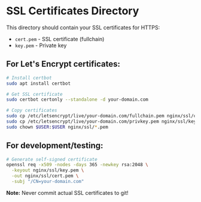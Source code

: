 # SSL Certificates Directory

This directory should contain your SSL certificates for HTTPS:

- `cert.pem` - SSL certificate (fullchain)
- `key.pem` - Private key

## For Let's Encrypt certificates:

```bash
# Install certbot
sudo apt install certbot

# Get SSL certificate
sudo certbot certonly --standalone -d your-domain.com

# Copy certificates
sudo cp /etc/letsencrypt/live/your-domain.com/fullchain.pem nginx/ssl/cert.pem
sudo cp /etc/letsencrypt/live/your-domain.com/privkey.pem nginx/ssl/key.pem
sudo chown $USER:$USER nginx/ssl/*.pem
```

## For development/testing:

```bash
# Generate self-signed certificate
openssl req -x509 -nodes -days 365 -newkey rsa:2048 \
  -keyout nginx/ssl/key.pem \
  -out nginx/ssl/cert.pem \
  -subj "/CN=your-domain.com"
```

**Note:** Never commit actual SSL certificates to git!
